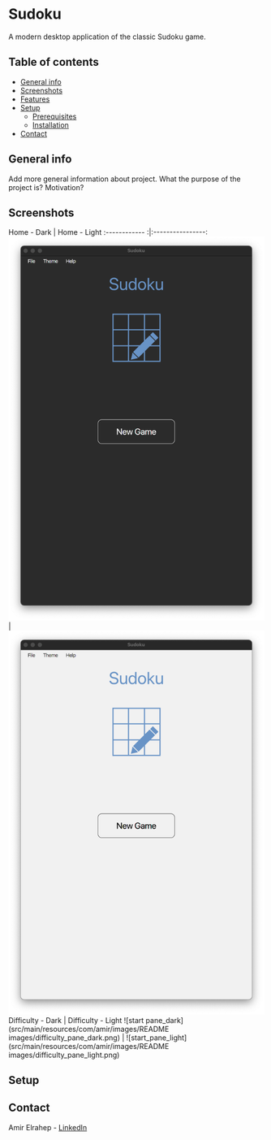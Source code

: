 # Sudoku

A modern desktop application of the classic Sudoku game.

## Table of contents

* [General info](#general-info)
* [Screenshots](#screenshots)
* [Features](#features)
* [Setup](#setup)
    * [Prerequisites](prerequisites)
    * [Installation](installation)
* [Contact](#contact)

## General info

Add more general information about project. What the purpose of the project is? Motivation?

## Screenshots

Home - Dark | Home - Light
:------------ :|:----------------:
![start pane_dark](https://raw.githubusercontent.com/AmirElrahep/Sudoku/master/src/main/resources/com/amir/images/README%20images/start_pane_dark.png?token=ARGPFDBGJCZOUYLSEPFWIVC75U5VU) | ![start_pane_light](https://raw.githubusercontent.com/AmirElrahep/Sudoku/master/src/main/resources/com/amir/images/README%20images/start_pane_light.png?token=ARGPFDAPAXKWV2AJPSVFLSC75U5TQ)
Difficulty - Dark | Difficulty - Light
![start pane_dark](src/main/resources/com/amir/images/README images/difficulty_pane_dark.png) | ![start_pane_light](src/main/resources/com/amir/images/README images/difficulty_pane_light.png)

## Setup

## Contact

Amir Elrahep - [LinkedIn](https://www.linkedin.com/in/amir-elrahep-4141a1154/)
